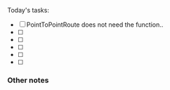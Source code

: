 Today's tasks:
- [ ] PointToPointRoute does not need the function..
- [ ] 
- [ ] 
- [ ] 
- [ ] 
- [ ]  

### Other notes

